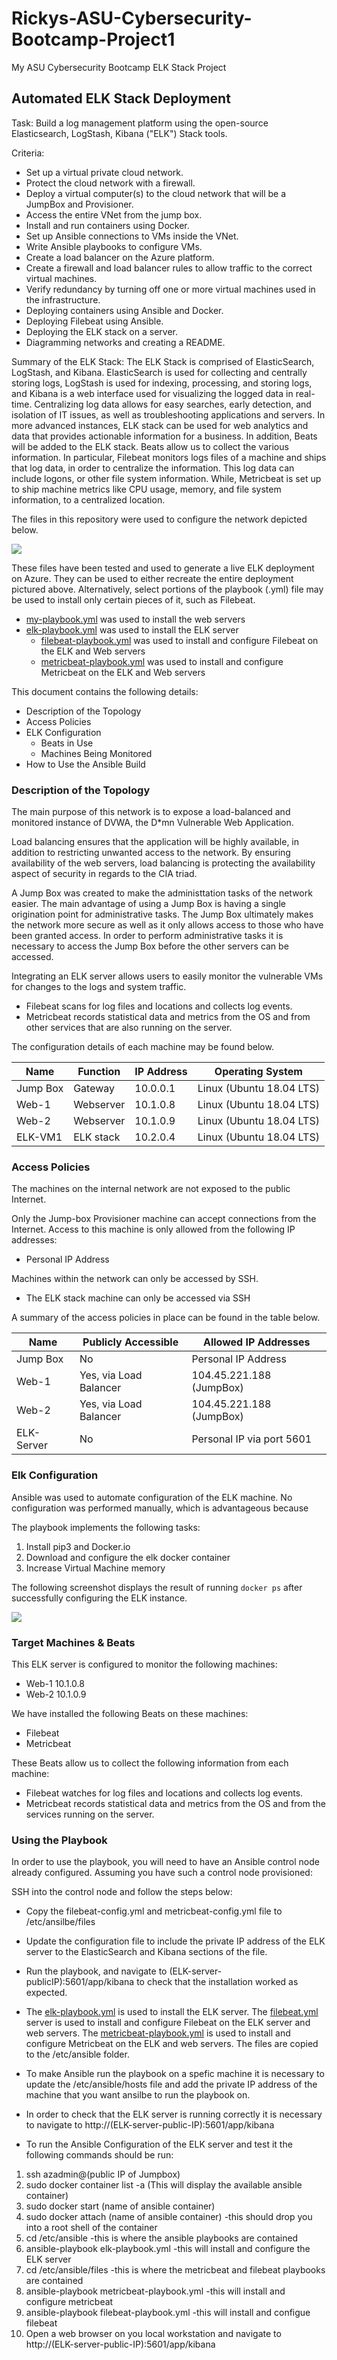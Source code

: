 # Rickys-ASU-Cybersecurity-Bootcamp-Project1
My ASU Cybersecurity Bootcamp ELK Stack Project

## Automated ELK Stack Deployment

Task: Build a log management platform using the open-source Elasticsearch, LogStash, Kibana ("ELK") Stack tools.

Criteria:

  - Set up a virtual private cloud network.
  - Protect the cloud network with a firewall.
  - Deploy a virtual computer(s) to the cloud network that will be a JumpBox and Provisioner.
  - Access the entire VNet from the jump box.
  - Install and run containers using Docker.
  - Set up Ansible connections to VMs inside the VNet.
  - Write Ansible playbooks to configure VMs.
  - Create a load balancer on the Azure platform.
  - Create a firewall and load balancer rules to allow traffic to the correct virtual machines.
  - Verify redundancy by turning off one or more virtual machines used in the infrastructure.
  - Deploying containers using Ansible and Docker.
  - Deploying Filebeat using Ansible.
  - Deploying the ELK stack on a server.
  - Diagramming networks and creating a README.

Summary of the ELK Stack: The ELK Stack is comprised of ElasticSearch, LogStash, and Kibana. ElasticSearch is used for collecting and centrally storing logs, LogStash is used for indexing, processing, and storing logs, and Kibana is a web interface used for visualizing the logged data in real-time. Centralizing log data allows for easy searches, early detection, and isolation of IT issues, as well as troubleshooting applications and servers. In more advanced instances, ELK stack can be used for web analytics and data that provides actionable information for a business. In addition, Beats will be added to the ELK stack. Beats allow us to collect the various information. In particular, Filebeat monitors logs files of a machine and ships that log data, in order to centralize the information. This log data can include logons, or other file system information. While, Metricbeat is set up to ship machine metrics like CPU usage, memory, and file system information, to a centralized location.


The files in this repository were used to configure the network depicted below.

![](/images/Red-Team-Network.PNG)

These files have been tested and used to generate a live ELK deployment on Azure. They can be used to either recreate the entire deployment pictured above. Alternatively, select portions of the playbook (.yml) file may be used to install only certain pieces of it, such as Filebeat.

  - [my-playbook.yml](https://github.com/Rickyquintanar/Rickys-ASU-Cybersecurity-Bootcamp-Project1/blob/main/Ansible/my-playbook.yml) was used to install the web servers
  - [elk-playbook.yml](https://github.com/Rickyquintanar/Rickys-ASU-Cybersecurity-Bootcamp-Project1/blob/main/Ansible/elk-playbook.yml) was used to install the ELK server
    - [filebeat-playbook.yml](https://github.com/Rickyquintanar/Rickys-ASU-Cybersecurity-Bootcamp-Project1/blob/main/Ansible/filebeat-playbook.yml) was used to install and configure Filebeat on the ELK and Web servers
    - [metricbeat-playbook.yml](https://github.com/Rickyquintanar/Rickys-ASU-Cybersecurity-Bootcamp-Project1/blob/main/Ansible/metricbeat-playbook.yml) was used to install and configure Metricbeat on the ELK and Web servers

This document contains the following details:
- Description of the Topology
- Access Policies
- ELK Configuration
  - Beats in Use
  - Machines Being Monitored
- How to Use the Ansible Build


### Description of the Topology

The main purpose of this network is to expose a load-balanced and monitored instance of DVWA, the D*mn Vulnerable Web Application.

Load balancing ensures that the application will be highly available, in addition to restricting unwanted access to the network.
By ensuring availability of the web servers, load balancing is protecting the availability aspect of security in regards to the CIA triad.

A Jump Box was created to make the administtation tasks of the network easier. The main advantage of using a Jump Box is having a single origination point for administrative tasks. The Jump Box ultimately makes the network more secure as well as it only allows access to those who have been granted access. In order to perform administrative tasks it is necessary to access the Jump Box before the other servers can be accessed.

Integrating an ELK server allows users to easily monitor the vulnerable VMs for changes to the logs and system traffic.
  - Filebeat scans for log files and locations and collects log events.
  - Metricbeat records statistical data and metrics from the OS and from other services that are also running on the server.

The configuration details of each machine may be found below.

| Name     | Function | IP Address | Operating System        |
|----------|----------|------------|-------------------------|
| Jump Box | Gateway  | 10.0.0.1   | Linux (Ubuntu 18.04 LTS)|
| Web-1    | Webserver| 10.1.0.8   | Linux (Ubuntu 18.04 LTS)|
| Web-2    | Webserver| 10.1.0.9   | Linux (Ubuntu 18.04 LTS)|
| ELK-VM1  | ELK stack| 10.2.0.4   | Linux (Ubuntu 18.04 LTS)|

### Access Policies

The machines on the internal network are not exposed to the public Internet. 

Only the Jump-box Provisioner machine can accept connections from the Internet. Access to this machine is only allowed from the following IP addresses:
- Personal IP Address
 
Machines within the network can only be accessed by SSH.
- The ELK stack machine can only be accessed via SSH 

A summary of the access policies in place can be found in the table below.

| Name     | Publicly Accessible  |   Allowed IP Addresses   |
|----------|----------------------|--------------------------|
| Jump Box |   No                 | Personal IP Address      |
|  Web-1   |Yes, via Load Balancer| 104.45.221.188 (JumpBox) |
|  Web-2   |Yes, via Load Balancer| 104.45.221.188 (JumpBox) |
|ELK-Server|   No                 | Personal IP via port 5601|

### Elk Configuration

Ansible was used to automate configuration of the ELK machine. No configuration was performed manually, which is advantageous because 

The playbook implements the following tasks:
1. Install pip3 and Docker.io
2. Download and configure the elk docker container
3. Increase Virtual Machine memory

The following screenshot displays the result of running `docker ps` after successfully configuring the ELK instance.

![](/images/docker%20ps.PNG)

### Target Machines & Beats
This ELK server is configured to monitor the following machines:
- Web-1 10.1.0.8
- Web-2 10.1.0.9

We have installed the following Beats on these machines:
- Filebeat
- Metricbeat

These Beats allow us to collect the following information from each machine:
- Filebeat watches for log files and locations and collects log events. 
- Metricbeat records statistical data and metrics from the OS and from the services running on the server.

### Using the Playbook
In order to use the playbook, you will need to have an Ansible control node already configured. Assuming you have such a control node provisioned: 

SSH into the control node and follow the steps below:
- Copy the filebeat-config.yml and metricbeat-config.yml file to /etc/ansilbe/files
- Update the configuration file to include the private IP address of the ELK server to the ElasticSearch and Kibana sections of the file.
- Run the playbook, and navigate to (ELK-server-publicIP):5601/app/kibana to check that the installation worked as expected.

- The [elk-playbook.yml](https://github.com/Rickyquintanar/Rickys-ASU-Cybersecurity-Bootcamp-Project1/blob/main/Ansible/elk-playbook.yml) is used to install the ELK server. The [filebeat.yml](https://github.com/Rickyquintanar/Rickys-ASU-Cybersecurity-Bootcamp-Project1/blob/main/Ansible/filebeat-playbook.yml) server is used to install and configure Filebeat on the ELK server and web servers. The [metricbeat-playbook.yml](https://github.com/Rickyquintanar/Rickys-ASU-Cybersecurity-Bootcamp-Project1/blob/main/Ansible/metricbeat-playbook.yml) is used to install and configure Metricbeat on the ELK and web servers. The files are copied to the /etc/ansible folder.
- To make Ansible run the playbook on a spefic machine it is necessary to update the /etc/ansible/hosts file and add the private IP address of the machine that you want ansilbe to run the playbook on. 
- In order to check that the ELK server is running correctly it is necessary to navigate to http://(ELK-server-public-IP):5601/app/kibana

- To run the Ansible Configuration of the ELK server and test it the following commands should be run:

1. ssh azadmin@(public IP of Jumpbox)
2. sudo docker container list -a (This will display the available ansible container)
3. sudo docker start (name of ansible container)
4. sudo docker attach (name of ansible container)  -this should drop you into a root shell of the container
5. cd /etc/ansible  -this is where the ansible playbooks are contained
6. ansible-playbook elk-playbook.yml  -this will install and configure the ELK server
7. cd /etc/ansible/files -this is where the metricbeat and filebeat playbooks are contained
8. ansible-playbook metricbeat-playbook.yml  -this will install and configure metricbeat
9. ansible-playbook filebeat-playbook.yml  -this will install and configue filebeat
10. Open a web browser on you local workstation and navigate to http://(ELK-server-public-IP):5601/app/kibana 
